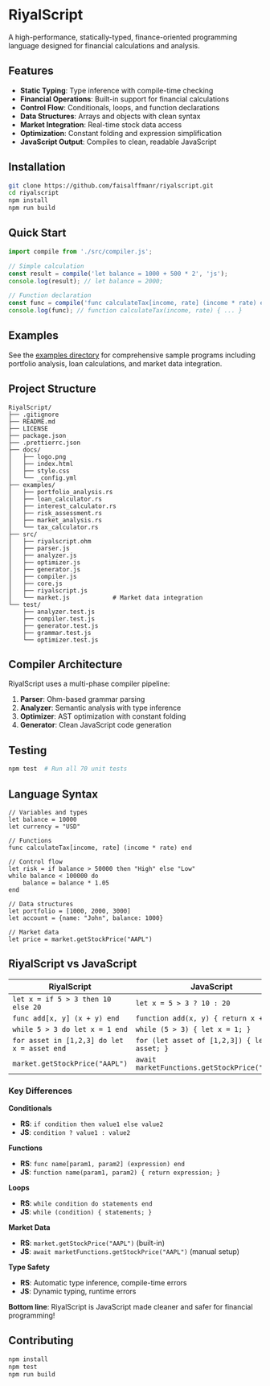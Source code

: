 # RiyalScript

A high-performance, statically-typed, finance-oriented programming language designed for financial calculations and analysis.

## Features

- **Static Typing**: Type inference with compile-time checking
- **Financial Operations**: Built-in support for financial calculations
- **Control Flow**: Conditionals, loops, and function declarations
- **Data Structures**: Arrays and objects with clean syntax
- **Market Integration**: Real-time stock data access
- **Optimization**: Constant folding and expression simplification
- **JavaScript Output**: Compiles to clean, readable JavaScript

## Installation

```bash
git clone https://github.com/faisalffmanr/riyalscript.git
cd riyalscript
npm install
npm run build
```

## Quick Start

```javascript
import compile from './src/compiler.js';

// Simple calculation
const result = compile('let balance = 1000 + 500 * 2', 'js');
console.log(result); // let balance = 2000;

// Function declaration
const func = compile('func calculateTax[income, rate] (income * rate) end', 'js');
console.log(func); // function calculateTax(income, rate) { ... }
```

## Examples

See the [examples directory](examples/) for comprehensive sample programs including portfolio analysis, loan calculations, and market data integration.

## Project Structure

```
RiyalScript/
├── .gitignore
├── README.md
├── LICENSE
├── package.json
├── .prettierrc.json
├── docs/
│   ├── logo.png
│   ├── index.html
│   ├── style.css
│   └── _config.yml
├── examples/
│   ├── portfolio_analysis.rs
│   ├── loan_calculator.rs
│   ├── interest_calculator.rs
│   ├── risk_assessment.rs
│   ├── market_analysis.rs
│   └── tax_calculator.rs
├── src/
│   ├── riyalscript.ohm      
│   ├── parser.js            
│   ├── analyzer.js          
│   ├── optimizer.js        
│   ├── generator.js        
│   ├── compiler.js          
│   ├── core.js              
│   ├── riyalscript.js       
│   └── market.js            # Market data integration
└── test/
    ├── analyzer.test.js
    ├── compiler.test.js
    ├── generator.test.js
    ├── grammar.test.js
    └── optimizer.test.js
```

## Compiler Architecture

RiyalScript uses a multi-phase compiler pipeline:

1. **Parser**: Ohm-based grammar parsing
2. **Analyzer**: Semantic analysis with type inference
3. **Optimizer**: AST optimization with constant folding
4. **Generator**: Clean JavaScript code generation

## Testing

```bash
npm test  # Run all 70 unit tests
```

## Language Syntax

```riyalscript
// Variables and types
let balance = 10000
let currency = "USD"

// Functions
func calculateTax[income, rate] (income * rate) end

// Control flow
let risk = if balance > 50000 then "High" else "Low"
while balance < 100000 do
    balance = balance * 1.05
end

// Data structures
let portfolio = [1000, 2000, 3000]
let account = {name: "John", balance: 1000}

// Market data
let price = market.getStockPrice("AAPL")
```

## RiyalScript vs JavaScript

| **RiyalScript** | **JavaScript** |
|-----------------|----------------|
| `let x = if 5 > 3 then 10 else 20` | `let x = 5 > 3 ? 10 : 20` |
| `func add[x, y] (x + y) end` | `function add(x, y) { return x + y; }` |
| `while 5 > 3 do let x = 1 end` | `while (5 > 3) { let x = 1; }` |
| `for asset in [1,2,3] do let x = asset end` | `for (let asset of [1,2,3]) { let x = asset; }` |
| `market.getStockPrice("AAPL")` | `await marketFunctions.getStockPrice("AAPL")` |

### Key Differences

**Conditionals**
- **RS**: `if condition then value1 else value2`
- **JS**: `condition ? value1 : value2`

**Functions**
- **RS**: `func name[param1, param2] (expression) end`
- **JS**: `function name(param1, param2) { return expression; }`

**Loops**
- **RS**: `while condition do statements end`
- **JS**: `while (condition) { statements; }`

**Market Data**
- **RS**: `market.getStockPrice("AAPL")` (built-in)
- **JS**: `await marketFunctions.getStockPrice("AAPL")` (manual setup)

**Type Safety**
- **RS**: Automatic type inference, compile-time errors
- **JS**: Dynamic typing, runtime errors

**Bottom line**: RiyalScript is JavaScript made cleaner and safer for financial programming!

## Contributing

```bash
npm install
npm test
npm run build
```

